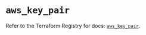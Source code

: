 # `aws_key_pair`

Refer to the Terraform Registry for docs: [`aws_key_pair`](https://registry.terraform.io/providers/hashicorp/aws/6.12.0/docs/resources/key_pair).
